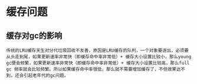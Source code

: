# 缓存问题
## 缓存对gc的影响
    传统的LRU缓存天生对分代垃圾回收不友善，原因是LRU缓存的队列，一个对象要逐出，必须要从头走到尾，如果更新速率非常快（即缓存命中率非常低）+ 缓存大小设置比较小，那么young gc便会频繁，如果更新速率非常快（即缓存命中率非常低）+ 缓存大小设置比较高，那么full gc 频率就会比较频繁。所以如果缓存命中率很低，那么就不需要增加缓存了，不但效果达不到，还会引起老年代的gc问题。
